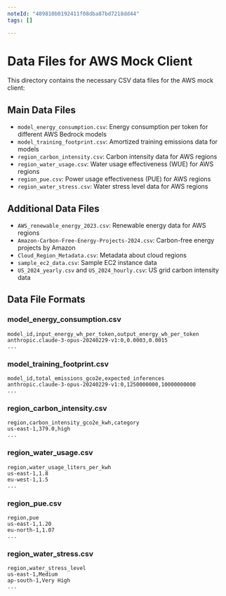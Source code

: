 ```yaml
---
noteId: "409810b0192411f08dba87bd7218dd44"
tags: []

---
```


# Data Files for AWS Mock Client

This directory contains the necessary CSV data files for the AWS mock client:

## Main Data Files

- `model_energy_consumption.csv`: Energy consumption per token for different AWS Bedrock models
- `model_training_footprint.csv`: Amortized training emissions data for models
- `region_carbon_intensity.csv`: Carbon intensity data for AWS regions
- `region_water_usage.csv`: Water usage effectiveness (WUE) for AWS regions
- `region_pue.csv`: Power usage effectiveness (PUE) for AWS regions
- `region_water_stress.csv`: Water stress level data for AWS regions

## Additional Data Files

- `AWS_renewable_energy_2023.csv`: Renewable energy data for AWS regions
- `Amazon-Carbon-Free-Energy-Projects-2024.csv`: Carbon-free energy projects by Amazon
- `Cloud_Region_Metadata.csv`: Metadata about cloud regions
- `sample_ec2_data.csv`: Sample EC2 instance data
- `US_2024_yearly.csv` and `US_2024_hourly.csv`: US grid carbon intensity data

## Data File Formats

### model_energy_consumption.csv
```
model_id,input_energy_wh_per_token,output_energy_wh_per_token
anthropic.claude-3-opus-20240229-v1:0,0.0003,0.0015
...
```

### model_training_footprint.csv
```
model_id,total_emissions_gco2e,expected_inferences
anthropic.claude-3-opus-20240229-v1:0,1250000000,10000000000
...
```

### region_carbon_intensity.csv
```
region,carbon_intensity_gco2e_kwh,category
us-east-1,379.0,high
...
```

### region_water_usage.csv
```
region,water_usage_liters_per_kwh
us-east-1,1.8
eu-west-1,1.5
...
```

### region_pue.csv
```
region,pue
us-east-1,1.20
eu-north-1,1.07
...
```

### region_water_stress.csv
```
region,water_stress_level
us-east-1,Medium
ap-south-1,Very High
...
``` 